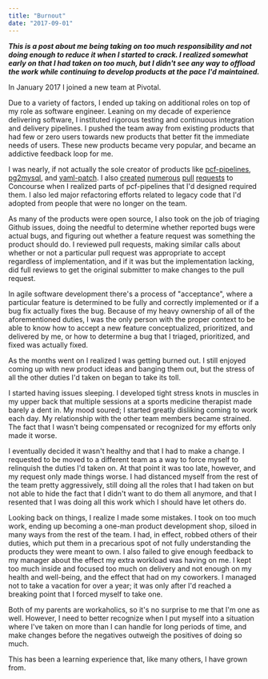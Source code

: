 ```yaml
---
title: "Burnout"
date: "2017-09-01"
---
```

***This is a post about me being taking on too much responsibility and not doing enough to reduce it when I started to crack. I realized somewhat early on that I had taken on too much, but I didn't see any way to offload the work while continuing to develop products at the pace I'd maintained.***

In January 2017 I joined a new team at Pivotal.

Due to a variety of factors, I ended up taking on additional roles on top of my role as software engineer. Leaning on my decade of experience delivering software, I instituted rigorous testing and continuous integration and delivery pipelines. I pushed the team away from existing products that had few or zero users towards new products that better fit the immediate needs of users. These new products became very popular, and became an addictive feedback loop for me.

I was nearly, if not actually the sole creator of products like [pcf-pipelines](https://github.com/pivotal-cf/pcf-pipelines), [pg2mysql](https://github.com/pivotal-cf/pg2mysql), and [yaml-patch](https://github.com/krishicks/yaml-patch). I also [created](https://github.com/concourse/s3-resource/pull/75) [numerous](https://github.com/concourse/s3-resource/pull/78) [pull](https://github.com/concourse/fly/pull/171) [requests](https://github.com/concourse/atc/pull/190) to Concourse when I realized parts of pcf-pipelines that I'd designed required them. I also led major refactoring efforts related to legacy code that I'd adopted from people that were no longer on the team.

As many of the products were open source, I also took on the job of triaging Github issues, doing the needful to determine whether reported bugs were actual bugs, and figuring out whether a feature request was something the product should do. I reviewed pull requests, making similar calls about whether or not a particular pull request was appropriate to accept regardless of implementation, and if it was but the implementation lacking, did full reviews to get the original submitter to make changes to the pull request.

In agile software development there's a process of "acceptance", where a particular feature is determined to be fully and correctly implemented or if a bug fix actually fixes the bug. Because of my heavy ownership of all of the aforementioned duties, I was the only person with the proper context to be able to know how to accept a new feature conceptualized, prioritized, and delivered by me, or how to determine a bug that I triaged, prioritized, and fixed was actually fixed.

As the months went on I realized I was getting burned out. I still enjoyed coming up with new product ideas and banging them out, but the stress of all the other duties I'd taken on began to take its toll.

I started having issues sleeping. I developed tight stress knots in muscles in my upper back that multiple sessions at a sports medicine therapist made barely a dent in. My mood soured; I started greatly disliking coming to work each day. My relationship with the other team members became strained. The fact that I wasn't being compensated or recognized for my efforts only made it worse.

I eventually decided it wasn't healthy and that I had to make a change. I requested to be moved to a different team as a way to force myself to relinquish the duties I'd taken on. At that point it was too late, however, and my request only made things worse. I had distanced myself from the rest of the team pretty aggressively, still doing all the roles that I had taken on but not able to hide the fact that I didn't want to do them all anymore, and that I resented that I was doing all this work which I should have let others do.

Looking back on things, I realize I made some mistakes. I took on too much work, ending up becoming a one-man product development shop, siloed in many ways from the rest of the team. I had, in effect, robbed others of their duties, which put them in a precarious spot of not fully understanding the products they were meant to own. I also failed to give enough feedback to my manager about the effect my extra workload was having on me. I kept too much inside and focused too much on delivery and not enough on my health and well-being, and the effect that had on my coworkers. I managed not to take a vacation for over a year; it was only after I'd reached a breaking point that I forced myself to take one.

Both of my parents are workaholics, so it's no surprise to me that I'm one as well. However, I need to better recognize when I put myself into a situation where I've taken on more than I can handle for long periods of time, and make changes before the negatives outweigh the positives of doing so much.

This has been a learning experience that, like many others, I have grown from.
